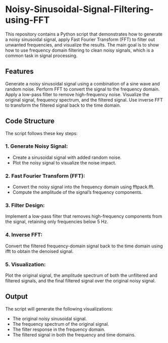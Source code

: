 # Noisy-Sinusoidal-Signal-Filtering-using-FFT
This repository contains a Python script that demonstrates how to generate a noisy sinusoidal signal, apply Fast Fourier Transform (FFT) to filter out unwanted frequencies, and visualize the results. The main goal is to show how to use frequency domain filtering to clean noisy signals, which is a common task in signal processing.

## Features
Generate a noisy sinusoidal signal using a combination of a sine wave and random noise.
Perform FFT to convert the signal to the frequency domain.
Apply a low-pass filter to remove high-frequency noise.
Visualize the original signal, frequency spectrum, and the filtered signal.
Use inverse FFT to transform the filtered signal back to the time domain.

## Code Structure
The script follows these key steps:

### 1. Generate Noisy Signal:
- Create a sinusoidal signal with added random noise.
- Plot the noisy signal to visualize the noise impact.

### 2. Fast Fourier Transform (FFT):
- Convert the noisy signal into the frequency domain using fftpack.fft.
- Compute the amplitude of the signal’s frequency components.

### 3. Filter Design:
Implement a low-pass filter that removes high-frequency components from the signal, retaining only frequencies below 5 Hz.

### 4. Inverse FFT:
Convert the filtered frequency-domain signal back to the time domain using ifft to obtain the denoised signal.

### 5. Visualization:
Plot the original signal, the amplitude spectrum of both the unfiltered and filtered signals, and the final filtered signal over the original noisy signal.

## Output
The script will generate the following visualizations:
- The original noisy sinusoidal signal.
- The frequency spectrum of the original signal.
- The filter response in the frequency domain.
- The filtered signal in both the frequency and time domains.
